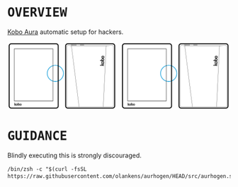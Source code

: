 # <samp>OVERVIEW</samp>

[Kobo Aura](https://wikipedia.org/wiki/Kobo_Aura) automatic setup for hackers.

<img src="assets/img1.png" width="49.25%"/><img src="assets/img0.png" width="1.5%"/><img src="assets/img2.png" width="49.25%"/>

# <samp>GUIDANCE</samp>

Blindly executing this is strongly discouraged.

```shell
/bin/zsh -c "$(curl -fsSL https://raw.githubusercontent.com/olankens/aurhogen/HEAD/src/aurhogen.sh)"
```
